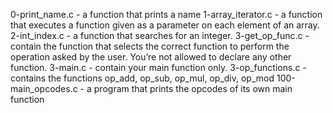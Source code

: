 0-print_name.c - a function that prints a name
1-array_iterator.c - a function that executes a function given as a parameter on each element of an array.
2-int_index.c  - a function that searches for an integer.
 3-get_op_func.c - contain the function that selects the correct function to perform the operation asked by the user. You’re not allowed to declare any other function.
3-main.c - contain your main function only.
3-op_functions.c - contains the functions op_add, op_sub, op_mul, op_div, op_mod
100-main_opcodes.c - a program that prints the opcodes of its own main function
